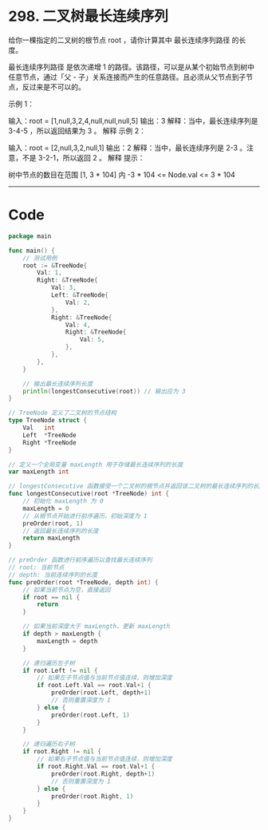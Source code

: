 # 298. 二叉树最长连续序列
给你一棵指定的二叉树的根节点 root ，请你计算其中 最长连续序列路径 的长度。

最长连续序列路径 是依次递增 1 的路径。该路径，可以是从某个初始节点到树中任意节点，通过「父 - 子」关系连接而产生的任意路径。且必须从父节点到子节点，反过来是不可以的。
 
示例 1：

输入：root = [1,null,3,2,4,null,null,null,5]
输出：3
解释：当中，最长连续序列是 3-4-5 ，所以返回结果为 3 。
解释
示例 2：

输入：root = [2,null,3,2,null,1]
输出：2
解释：当中，最长连续序列是 2-3 。注意，不是 3-2-1，所以返回 2 。
解释
提示：

树中节点的数目在范围 [1, 3 * 104] 内
-3 * 104 <= Node.val <= 3 * 104

---

# Code
```go
package main

func main() {
	// 测试用例
	root := &TreeNode{
		Val: 1,
		Right: &TreeNode{
			Val: 3,
			Left: &TreeNode{
				Val: 2,
			},
			Right: &TreeNode{
				Val: 4,
				Right: &TreeNode{
					Val: 5,
				},
			},
		},
	}

	// 输出最长连续序列长度
	println(longestConsecutive(root)) // 输出应为 3
}

// TreeNode 定义了二叉树的节点结构
type TreeNode struct {
	Val   int
	Left  *TreeNode
	Right *TreeNode
}

// 定义一个全局变量 maxLength 用于存储最长连续序列的长度
var maxLength int

// longestConsecutive 函数接受一个二叉树的根节点并返回该二叉树的最长连续序列的长度
func longestConsecutive(root *TreeNode) int {
	// 初始化 maxLength 为 0
	maxLength = 0
	// 从根节点开始进行前序遍历，初始深度为 1
	preOrder(root, 1)
	// 返回最长连续序列的长度
	return maxLength
}

// preOrder 函数进行前序遍历以查找最长连续序列
// root: 当前节点
// depth: 当前连续序列的长度
func preOrder(root *TreeNode, depth int) {
	// 如果当前节点为空，直接返回
	if root == nil {
		return
	}

	// 如果当前深度大于 maxLength，更新 maxLength
	if depth > maxLength {
		maxLength = depth
	}

	// 递归遍历左子树
	if root.Left != nil {
		// 如果左子节点值与当前节点值连续，则增加深度
		if root.Left.Val == root.Val+1 {
			preOrder(root.Left, depth+1)
			// 否则重置深度为 1
		} else {
			preOrder(root.Left, 1)
		}
	}

	// 递归遍历右子树
	if root.Right != nil {
		// 如果右子节点值与当前节点值连续，则增加深度
		if root.Right.Val == root.Val+1 {
			preOrder(root.Right, depth+1)
			// 否则重置深度为 1
		} else {
			preOrder(root.Right, 1)
		}
	}
}
```